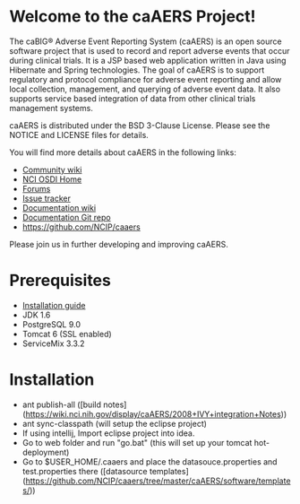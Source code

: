 Welcome to the caAERS Project!
=====================================

The caBIG® Adverse Event Reporting System (caAERS) is an open source software project that is used to record and report
adverse events that occur during clinical trials.
It is a JSP based web application written in Java using Hibernate and Spring technologies.
The goal of caAERS is to support regulatory and protocol compliance for adverse event reporting and allow local collection, management, 
and querying of adverse event data. It also supports service based integration of data from other clinical trials management systems.

caAERS is distributed under the BSD 3-Clause License.
Please see the NOTICE and LICENSE files for details.

   
 You will find more details about caAERS in the following links:

 * [Community wiki](https://wiki.nci.nih.gov/display/caAERS/caAERS)
 * [NCI OSDI Home](https://github.com/NCIP)
 * [Forums](https://cabig-kc.nci.nih.gov/CTMS/forums/viewforum.php?f=9&sid=341356a57f096cb3d65ec7b98fba6145)
 * [Issue tracker](https://tracker.nci.nih.gov/browse/SUITE)
 * [Documentation wiki](https://wiki.nci.nih.gov/display/caAERS/caAERS+Documentation)
 * [Documentation Git repo](https://github.com/NCIP/caaers-docs)
 * https://github.com/NCIP/caaers


Please join us in further developing and improving caAERS.

# Prerequisites
 * [Installation guide](https://wiki.nci.nih.gov/display/caAERS/caAERS+2.6-M1+Quick+Start+Installation+and+Configuration+Guide#caAERS26-M1QuickStartInstallationandConfigurationGuide-InstallationandUpgradeProcedures)
 * JDK 1.6
 * PostgreSQL 9.0
 * Tomcat 6  (SSL enabled)
 * ServiceMix 3.3.2
 
# Installation
 * ant publish-all ([build notes]
   (https://wiki.nci.nih.gov/display/caAERS/2008+IVY+integration+Notes))
 * ant sync-classpath (will setup the eclipse project)
 * If using intellij, Import eclipse project into idea.
 * Go to web folder and run "go.bat"  (this will set up your tomcat hot-deployment)
 * Go to $USER_HOME/.caaers and place the datasouce.properties and test.properties there ([datasource templates]
 (https://github.com/NCIP/caaers/tree/master/caAERS/software/templates/))

